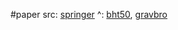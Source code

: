 #paper 
src: [springer](https://link.springer.com/article/10.1007/BF01645742)
^: [bht50](https://bht50.github.io), [gravbro](https://sites.google.com/view/antoniodpj/gravbr) 

